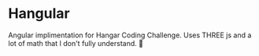 # Hangular

Angular implimentation for Hangar Coding Challenge.
Uses THREE js and a lot of math that I don't fully understand. :rabbit:
